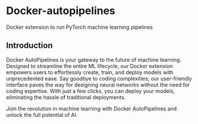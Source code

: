 # Docker-autopipelines
Docker extension to run PyTorch machine learning pipelines

## Introduction
Docker AutoPipelines is your gateway to the future of machine learning. Designed to streamline the entire ML lifecycle, our Docker extension empowers users to effortlessly create, train, and deploy models with unprecedented ease. Say goodbye to coding complexities; our user-friendly interface paves the way for designing neural networks without the need for coding expertise. With just a few clicks, you can deploy your models, eliminating the hassle of traditional deployments.


Join the revolution in machine learning with Docker AutoPipelines and unlock the full potential of AI.
